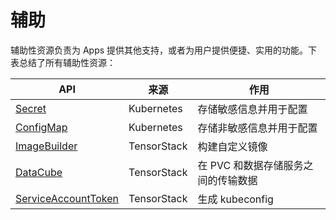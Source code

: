 # 辅助

辅助性资源负责为 Apps 提供其他支持，或者为用户提供便捷、实用的功能。下表总结了所有辅助性资源：

| API                                             | 来源        | 作用                                |
| ----------------------------------------------- | ----------- | ----------------------------------- |
| [Secret](./secret.md)                           | Kubernetes  | 存储敏感信息并用于配置              |
| [ConfigMap](./configmap.md)                     | Kubernetes  | 存储非敏感信息并用于配置            |
| [ImageBuilder](./imagebuilder.md)               | TensorStack | 构建自定义镜像                      |
| [DataCube](./datacube.md)                       | TensorStack | 在 PVC 和数据存储服务之间的传输数据 |
| [ServiceAccountToken](./serviceaccounttoken.md) | TensorStack | 生成 kubeconfig                     |
